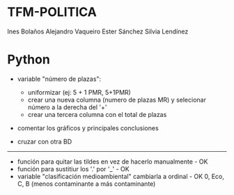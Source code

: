 ﻿# TFM-POLITICA

Ines Bolaños
Alejandro Vaqueiro
Ester Sánchez
Silvia Lendínez


# Python
- variable "número de plazas":
	- uniformizar (ej: 5 + 1 PMR, 5+1PMR)
	- crear una nueva columna (numero de plazas MR) y selecionar número a la derecha del '+'
	- crear una tercera columna con el total de plazas

- comentar los gráficos y principales conclusiones
- cruzar con otra BD
-------------------------------
- función para quitar las tildes en vez de hacerlo manualmente - OK
- función para sustitiur los '.' por '_' - OK
- variable "clasificación medioambiental" cambiarla a ordinal - OK
	0, Eco, C, B (menos contaminante a más contaminante)



